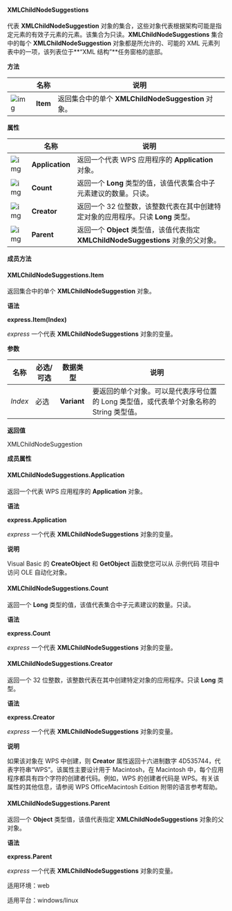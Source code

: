 #### **XMLChildNodeSuggestions**



代表 **XMLChildNodeSuggestion** 对象的集合，这些对象代表根据架构可能是指定元素的有效子元素的元素。该集合为只读。**XMLChildNodeSuggestions** 集合中的每个 **XMLChildNodeSuggestion** 对象都是所允许的、可能的 XML 元素列表中的一项，该列表位于**“XML 结构”**任务窗格的底部。

**方法**

|                                                              | 名称     | 说明                                               |
| ------------------------------------------------------------ | -------- | -------------------------------------------------- |
| ![img](https://qn.cache.wpscdn.cn/encs/doc/office_v19/gif/methods.gif) | **Item** | 返回集合中的单个 **XMLChildNodeSuggestion** 对象。 |

**属性**

|                                                              | 名称            | 说明                                                         |
| ------------------------------------------------------------ | --------------- | ------------------------------------------------------------ |
| ![img](https://qn.cache.wpscdn.cn/encs/doc/office_v19/gif/properties.gif) | **Application** | 返回一个代表 WPS 应用程序的 **Application** 对象。           |
| ![img](https://qn.cache.wpscdn.cn/encs/doc/office_v19/gif/properties.gif) | **Count**       | 返回一个 **Long** 类型的值，该值代表集合中子元素建议的数量。只读。 |
| ![img](https://qn.cache.wpscdn.cn/encs/doc/office_v19/gif/properties.gif) | **Creator**     | 返回一个 32 位整数，该整数代表在其中创建特定对象的应用程序。只读 **Long** 类型。 |
| ![img](https://qn.cache.wpscdn.cn/encs/doc/office_v19/gif/properties.gif) | **Parent**      | 返回一个 **Object** 类型值，该值代表指定 **XMLChildNodeSuggestions** 对象的父对象。 |

**成员方法**

#### **XMLChildNodeSuggestions.Item**

返回集合中的单个 **XMLChildNodeSuggestion** 对象。

**语法**

**express.Item(Index)**

*express*   一个代表 **XMLChildNodeSuggestions** 对象的变量。

**参数**

| **名称** | **必选/可选** | **数据类型** | **说明**                                                     |
| -------- | ------------- | ------------ | ------------------------------------------------------------ |
| *Index*  | 必选          | **Variant**  | 要返回的单个对象。可以是代表序号位置的 Long 类型值，或代表单个对象名称的 String 类型值。 |

**返回值**

XMLChildNodeSuggestion

**成员属性**

#### **XMLChildNodeSuggestions.Application**

返回一个代表 WPS 应用程序的 **Application** 对象。

**语法**

**express.Application**

*express*   一个代表 **XMLChildNodeSuggestions** 对象的变量。

**说明**

Visual Basic 的 **CreateObject** 和 **GetObject** 函数使您可以从 示例代码 项目中访问 OLE 自动化对象。

#### **XMLChildNodeSuggestions.Count**

返回一个 **Long** 类型的值，该值代表集合中子元素建议的数量。只读。

**语法**

**express.Count**

*express*   一个代表 **XMLChildNodeSuggestions** 对象的变量。

#### **XMLChildNodeSuggestions.Creator**

返回一个 32 位整数，该整数代表在其中创建特定对象的应用程序。只读 **Long** 类型。

**语法**

**express.Creator**

*express*   一个代表 **XMLChildNodeSuggestions** 对象的变量。

**说明**

如果该对象在 WPS 中创建，则 **Creator** 属性返回十六进制数字 4D535744，代表字符串“WPS”。该属性主要设计用于 Macintosh，在 Macintosh 中，每个应用程序都具有四个字符的创建者代码。例如，WPS 的创建者代码是 WPS。有关该属性的其他信息，请参阅 WPS OfficeMacintosh Edition 附带的语言参考帮助。

#### **XMLChildNodeSuggestions.Parent**

返回一个 **Object** 类型值，该值代表指定 **XMLChildNodeSuggestions** 对象的父对象。

**语法**

**express.Parent**

*express*   一个代表 **XMLChildNodeSuggestions** 对象的变量。

适用环境：web

适用平台：windows/linux